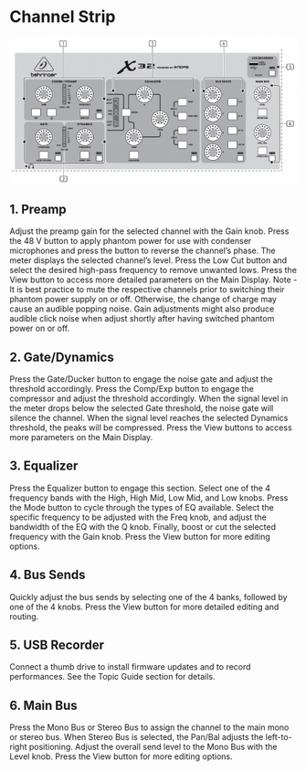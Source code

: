# Channel Strip

![](../images/800px-ChannelStrip_Callouts.png)

## 1. Preamp
Adjust the preamp gain for the selected channel with the Gain knob. Press the 48 V button to apply phantom power for use with condenser microphones and press the button to reverse the channel’s phase. The meter displays the selected channel’s level. Press the Low Cut button and select the desired high-pass frequency to remove unwanted lows. Press the View button to access more detailed parameters on the Main Display. Note - It is best practice to mute the respective channels prior to switching their phantom power supply on or off. Otherwise, the change of charge may cause an audible popping noise. Gain adjustments might also produce audible click noise when adjust shortly after having switched phantom power on or off.

## 2. Gate/Dynamics
Press the Gate/Ducker button to engage the noise gate and adjust the threshold accordingly. Press the Comp/Exp button to engage the compressor and adjust the threshold accordingly. When the signal level in the meter drops below the selected Gate threshold, the noise gate will silence the channel. When the signal level reaches the selected Dynamics threshold, the peaks will be compressed. Press the View buttons to access more parameters on the Main Display.

## 3. Equalizer
Press the Equalizer button to engage this section. Select one of the 4 frequency bands with the High, High Mid, Low Mid, and Low knobs. Press the Mode button to cycle through the types of EQ available. Select the specific frequency to be adjusted with the Freq knob, and adjust the bandwidth of the EQ with the Q knob. Finally, boost or cut the selected frequency with the Gain knob. Press the View button for more editing options.

## 4. Bus Sends
Quickly adjust the bus sends by selecting one of the 4 banks, followed by one of the 4 knobs. Press the View button for more detailed editing and routing.

## 5. USB Recorder
Connect a thumb drive to install firmware updates and to record performances. See the Topic Guide section for details.

## 6. Main Bus
Press the Mono Bus or Stereo Bus to assign the channel to the main mono or stereo bus. When Stereo Bus is selected, the Pan/Bal adjusts the left-to-right positioning. Adjust the overall send level to the Mono Bus with the Level knob. Press the View button for more editing options.